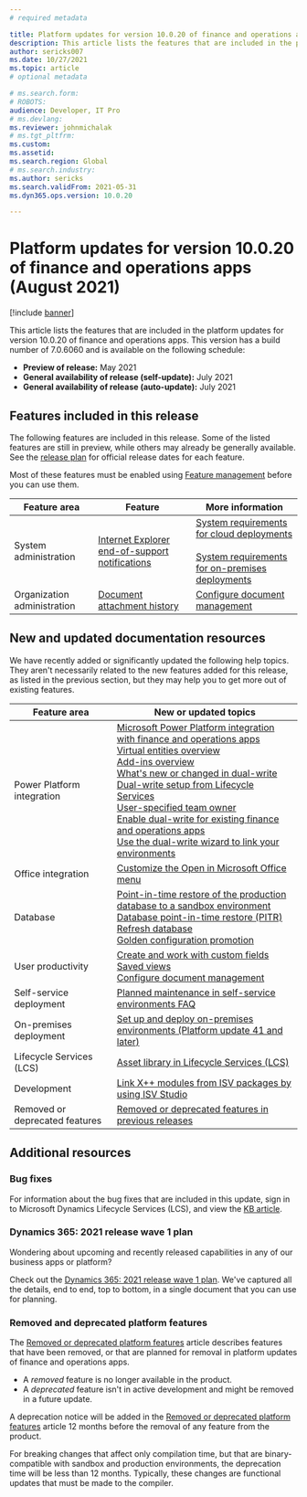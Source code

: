 ```yaml
---
# required metadata

title: Platform updates for version 10.0.20 of finance and operations apps (August 2021)
description: This article lists the features that are included in the platform updates for version 10.0.20 of finance and operations apps.
author: sericks007
ms.date: 10/27/2021
ms.topic: article
# optional metadata

# ms.search.form: 
# ROBOTS: 
audience: Developer, IT Pro
# ms.devlang: 
ms.reviewer: johnmichalak
# ms.tgt_pltfrm: 
ms.custom: 
ms.assetid:
ms.search.region: Global
# ms.search.industry: 
ms.author: sericks
ms.search.validFrom: 2021-05-31
ms.dyn365.ops.version: 10.0.20

---
```

# Platform updates for version 10.0.20 of finance and operations apps (August 2021)

[!include [banner](../includes/banner.md)]

This article lists the features that are included in the platform updates for version 10.0.20 of finance and operations apps. This version has a build number of 7.0.6060 and is available on the following schedule:

- **Preview of release:** May 2021
- **General availability of release (self-update):** July 2021
- **General availability of release (auto-update):** July 2021


## Features included in this release

The following features are included in this release. Some of the listed features are still in preview, while others may already be generally available. See the [release plan](/dynamics365-release-plan/2021wave1/finance-operations/finance-operations-crossapp-capabilities/planned-features) for official release dates for each feature.

Most of these features must be enabled using [Feature management](../../fin-ops/get-started/feature-management/feature-management-overview.md) before you can use them. 

| Feature area   | Feature                                                  | More information                                                                    |
|----------------|----------------------------------------------------------|-------------------------------------------------------------------------------------|
| System administration | [Internet Explorer end-of-support notifications](/dynamics365-release-plan/2021wave1/finance-operations/finance-operations-crossapp-capabilities/internet-explorer-end-of-support-notifications)| [System requirements for cloud deployments](../../fin-ops/get-started/system-requirements.md)</br></br>[System requirements for on-premises deployments](../../fin-ops/get-started/system-requirements-on-prem.md) |
| Organization administration | [Document attachment history](/dynamics365-release-plan/2020wave2/finance-operations/finance-operations-crossapp-capabilities/document-attachment-history) | [Configure document management](../../fin-ops/organization-administration/configure-document-management.md#document-attachment-history) |

## New and updated documentation resources
We have recently added or significantly updated the following help topics. They aren't necessarily related to the new features added for this release, as listed in the previous section, but they may help you to get more out of existing features.

| Feature area | New or updated topics |
|--------------|-----------------------|
| Power Platform integration | [Microsoft Power Platform integration with finance and operations apps](../power-platform/overview.md)<br>[Virtual entities overview](../power-platform/virtual-entities-overview.md)<br>[Add-ins overview](../power-platform/add-ins-overview.md)<br>[What's new or changed in dual-write](../data-entities/dual-write/whats-new-dual-write.md)<br>[Dual-write setup from Lifecycle Services](../data-entities/dual-write/lcs-setup.md)<br>[User-specified team owner](../data-entities/dual-write/user-specified-team-owner.md)<br>[Enable dual-write for existing finance and operations apps](../data-entities/dual-write/enable-dual-write.md)<br>[Use the dual-write wizard to link your environments](../data-entities/dual-write/link-your-environment.md) |
| Office integration | [Customize the Open in Microsoft Office menu](../office-integration/customize-open-office-menu.md) |
| Database| [Point-in-time restore of the production database to a sandbox environment](../database/database-pitr-prod-sandbox.md)<br>[Database point-in-time restore (PITR)](../database/database-point-in-time-restore.md)<br>[Refresh database](../database/database-refresh.md)<br>[Golden configuration promotion](../database/dbmovement-scenario-goldenconfig.md) |
| User productivity| [Create and work with custom fields](../../fin-ops/get-started/user-defined-fields.md)<br>[Saved views](../../fin-ops/get-started/saved-views.md)<br>[Configure document management](../../fin-ops/organization-administration/configure-document-management.md) |
| Self-service deployment   | [Planned maintenance in self-service environments FAQ](../deployment/plannedmaintenance-selfservice.md)  |
| On-premises deployment| [Set up and deploy on-premises environments (Platform update 41 and later)](../deployment/setup-deploy-on-premises-pu41.md) |
| Lifecycle Services (LCS) | [Asset library in Lifecycle Services (LCS)](../lifecycle-services/asset-library.md) |
| Development| [Link X++ modules from ISV packages by using ISV Studio](../dev-tools/isv-studio-solutions.md) |
| Removed or deprecated features | [Removed or deprecated features in previous releases](../migration-upgrade/deprecated-features.md) |


## Additional resources

### Bug fixes

For information about the bug fixes that are included in this update, sign in to Microsoft Dynamics Lifecycle Services (LCS), and view the [KB article](https://fix.lcs.dynamics.com/Issue/Details?bugId=586707&dbType=3&qc=d0dad8eee2af234e8c288e2a7df14c579004518673d014be511f900cfed008f8).

### Dynamics 365: 2021 release wave 1 plan

Wondering about upcoming and recently released capabilities in any of our business apps or platform?

Check out the [Dynamics 365: 2021 release wave 1 plan](/dynamics365-release-plan/2021wave1/). We've captured all the details, end to end, top to bottom, in a single document that you can use for planning.

### Removed and deprecated platform features

The [Removed or deprecated platform features](../../fin-ops/get-started/removed-deprecated-features-platform-updates.md) article describes features that have been removed, or that are planned for removal in platform updates of finance and operations apps.

- A *removed* feature is no longer available in the product.
- A *deprecated* feature isn't in active development and might be removed in a future update.

A deprecation notice will be added in the [Removed or deprecated platform features](../../fin-ops/get-started/removed-deprecated-features-platform-updates.md) article 12 months before the removal of any feature from the product.

For breaking changes that affect only compilation time, but that are binary-compatible with sandbox and production environments, the deprecation time will be less than 12 months. Typically, these changes are functional updates that must be made to the compiler.

